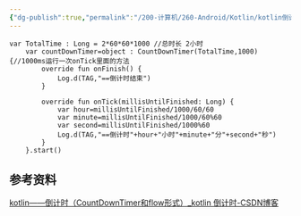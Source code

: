 ```yaml
---
{"dg-publish":true,"permalink":"/200-计算机/260-Android/Kotlin/kotlin倒计时/","tags":["koltin","Android"],"noteIcon":""}
---
```


```
var TotalTime : Long = 2*60*60*1000 //总时长 2小时
    var countDownTimer=object : CountDownTimer(TotalTime,1000){//1000ms运行一次onTick里面的方法
        override fun onFinish() {
            Log.d(TAG,"==倒计时结束")
        }

        override fun onTick(millisUntilFinished: Long) {
            var hour=millisUntilFinished/1000/60/60
            var minute=millisUntilFinished/1000/60%60
            var second=millisUntilFinished/1000%60
            Log.d(TAG,"==倒计时"+hour+"小时"+minute+"分"+second+"秒")
        }
    }.start()
```
## 参考资料
[kotlin——倒计时（CountDownTimer和flow形式）_kotlin 倒计时-CSDN博客](https://blog.csdn.net/wy313622821/article/details/105454665)